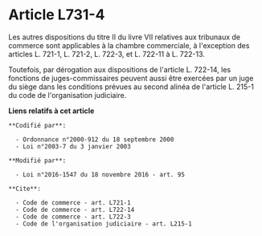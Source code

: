 # Article L731-4

Les autres dispositions du titre II du livre VII relatives aux tribunaux de commerce sont applicables à la chambre
commerciale, à l'exception des articles L. 721-1, L. 721-2, L. 722-3, et L. 722-11 à L. 722-13. 

Toutefois, par dérogation aux dispositions de l'article L. 722-14, les fonctions de juges-commissaires peuvent aussi être
exercées par un juge du siège dans les conditions prévues au second alinéa de l'article L. 215-1 du code de l'organisation
judiciaire.

**Liens relatifs à cet article**

	**Codifié par**:

	  - Ordonnance n°2000-912 du 18 septembre 2000
	  - Loi n°2003-7 du 3 janvier 2003

	**Modifié par**:

	  - Loi n°2016-1547 du 18 novembre 2016 - art. 95

	**Cite**:

	  - Code de commerce - art. L721-1
	  - Code de commerce - art. L722-14
	  - Code de commerce - art. L722-3
	  - Code de l'organisation judiciaire - art. L215-1
